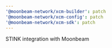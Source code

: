 ```yaml
---
'@moonbeam-network/xcm-builder': patch
'@moonbeam-network/xcm-config': patch
'@moonbeam-network/xcm-sdk': patch
---
```


STINK integration with Moonbeam
